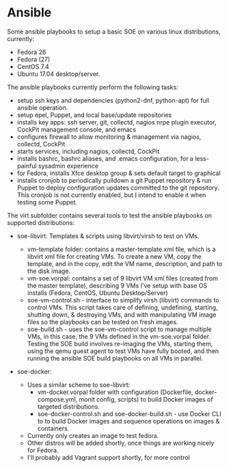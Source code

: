 # Ansible

Some ansible playbooks to setup a basic SOE on various linux distributions, currently: 
 * Fedora 26
 * Fedora (27) 
 * CentOS 7.4 
 * Ubuntu 17.04 desktop/server.


The ansible playbooks currently perform the following tasks:
 * setup ssh keys and dependencies (python2-dnf, python-apt) for full ansible operation.
 * setup epel, Puppet, and local base/update repositories
 * installs key apps: ssh server, git, collectd, nagios nrpe plugin executor, CockPit management console, and emacs
 * configures firewall to allow monitoring & management via nagios, collectd, CockPit
 * starts services, including nagios, collectd, CockPit
 * installs bashrc, bashrc aliases, and .emacs configuration, for a less-painful sysadmin experience
 * for Fedora, installs Xfce desktop group & sets default target to graphical
 * installs cronjob to periodically pulldown a git Puppet repository & run Puppet to deploy configuration updates committed to the git repository. This cronjob is not currently enabled, but I intend to enable it when testing some Puppet.


The virt subfolder contains several tools to test the ansible playbooks on supported distributions:
 * soe-libvirt: Templates & scripts using libvirt/virsh to test on VMs.
   * vm-template folder: contains a master-template.xml file, which is a libvirt xml file for creating VMs. To create a new VM, copy the template, and in the copy, edit the VM name, description, and path to the disk image.
   * vm-soe.vorpal: contains a set of 9 libvirt VM xml files (created from the master template), describing 9 VMs I've setup with base OS installs (Fedora, CentOS, Ubuntu Desktop/Server)
   * soe-vm-control.sh - interface to simplify virsh (libvirt) commands to control VMs. This script takes care of defining, undefining, starting, shutting down, & destroying VMs, and with manipulating VM image files so the playbooks can be tested on fresh images.
   * soe-build.sh - uses the soe-vm-control script to manage multiple VMs, in this case, the 9 VMs defined in the vm-soe.vorpal folder. Testing the SOE build involves re-imaging the VMs, starting them, using the qemu guest agent to test VMs have fully booted, and then running the ansible SOE build playbooks on all VMs in parallel.

 * soe-docker:
   * Uses a similar scheme to soe-libvirt:
     * vm-docker.vorpal folder with configuration (Dockerfile, docker-compose.yml, monit config, scripts) to build Docker images of targeted distributions.
     * soe-docker-control.sh and soe-docker-build.sh - use Docker CLI to to build Docker images and sequence operations on images & containers.
   * Currently only creates an image to test fedora. 
   * Other distros will be added shortly, once things are working nicely for Fedora.
   * I'll probably add Vagrant support shortly, for more control
